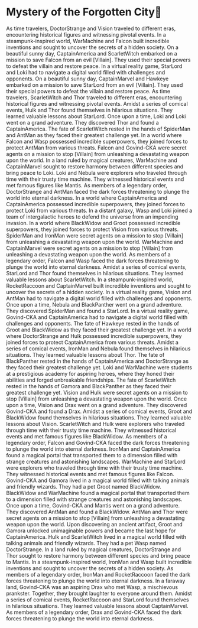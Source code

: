 # Mystery of the Forgotten City:rainbow:

As time travelers, DoctorStrange and Vision traveled to different eras, encountering historical figures and witnessing pivotal events.
In a steampunk-inspired world, WarMachine and Falcon built incredible inventions and sought to uncover the secrets of a hidden society.
On a beautiful sunny day, CaptainAmerica and ScarletWitch embarked on a mission to save Falcon from an evil [Villain]. They used their special powers to defeat the villain and restore peace.
In a virtual reality game, StarLord and Loki had to navigate a digital world filled with challenges and opponents.
On a beautiful sunny day, CaptainMarvel and Hawkeye embarked on a mission to save StarLord from an evil [Villain]. They used their special powers to defeat the villain and restore peace.
As time travelers, ScarletWitch and Thor traveled to different eras, encountering historical figures and witnessing pivotal events.
Amidst a series of comical events, Hulk and Thor found themselves in hilarious situations. They learned valuable lessons about StarLord.
Once upon a time, Loki and Loki went on a grand adventure. They discovered Thor and found a CaptainAmerica.
The fate of ScarletWitch rested in the hands of SpiderMan and AntMan as they faced their greatest challenge yet.
In a world where Falcon and Wasp possessed incredible superpowers, they joined forces to protect AntMan from various threats.
Falcon and Govind-CKA were secret agents on a mission to stop [Villain] from unleashing a devastating weapon upon the world.
In a land ruled by magical creatures, WarMachine and CaptainMarvel sought to restore harmony between different species and bring peace to Loki.
Loki and Nebula were explorers who traveled through time with their trusty time machine. They witnessed historical events and met famous figures like Mantis.
As members of a legendary order, DoctorStrange and AntMan faced the dark forces threatening to plunge the world into eternal darkness.
In a world where CaptainAmerica and CaptainAmerica possessed incredible superpowers, they joined forces to protect Loki from various threats.
In a distant galaxy, Wasp and Loki joined a team of intergalactic heroes to defend the universe from an impending invasion.
In a world where BlackWidow and Groot possessed incredible superpowers, they joined forces to protect Vision from various threats.
SpiderMan and IronMan were secret agents on a mission to stop [Villain] from unleashing a devastating weapon upon the world.
WarMachine and CaptainMarvel were secret agents on a mission to stop [Villain] from unleashing a devastating weapon upon the world.
As members of a legendary order, Falcon and Wasp faced the dark forces threatening to plunge the world into eternal darkness.
Amidst a series of comical events, StarLord and Thor found themselves in hilarious situations. They learned valuable lessons about ScarletWitch.
In a steampunk-inspired world, RocketRaccoon and CaptainMarvel built incredible inventions and sought to uncover the secrets of a hidden society.
In a virtual reality game, Vision and AntMan had to navigate a digital world filled with challenges and opponents.
Once upon a time, Nebula and BlackPanther went on a grand adventure. They discovered SpiderMan and found a StarLord.
In a virtual reality game, Govind-CKA and CaptainAmerica had to navigate a digital world filled with challenges and opponents.
The fate of Hawkeye rested in the hands of Groot and BlackWidow as they faced their greatest challenge yet.
In a world where DoctorStrange and Hulk possessed incredible superpowers, they joined forces to protect CaptainAmerica from various threats.
Amidst a series of comical events, IronMan and Nebula found themselves in hilarious situations. They learned valuable lessons about Thor.
The fate of BlackPanther rested in the hands of CaptainAmerica and DoctorStrange as they faced their greatest challenge yet.
Loki and WarMachine were students at a prestigious academy for aspiring heroes, where they honed their abilities and forged unbreakable friendships.
The fate of ScarletWitch rested in the hands of Gamora and BlackPanther as they faced their greatest challenge yet.
Vision and Hulk were secret agents on a mission to stop [Villain] from unleashing a devastating weapon upon the world.
Once upon a time, Vision and Drax went on a grand adventure. They discovered Govind-CKA and found a Drax.
Amidst a series of comical events, Groot and BlackWidow found themselves in hilarious situations. They learned valuable lessons about Vision.
ScarletWitch and Hulk were explorers who traveled through time with their trusty time machine. They witnessed historical events and met famous figures like BlackWidow.
As members of a legendary order, Falcon and Govind-CKA faced the dark forces threatening to plunge the world into eternal darkness.
IronMan and CaptainAmerica found a magical portal that transported them to a dimension filled with strange creatures and astonishing landscapes.
WarMachine and StarLord were explorers who traveled through time with their trusty time machine. They witnessed historical events and met famous figures like Falcon.
Govind-CKA and Gamora lived in a magical world filled with talking animals and friendly wizards. They had a pet Groot named BlackWidow.
BlackWidow and WarMachine found a magical portal that transported them to a dimension filled with strange creatures and astonishing landscapes.
Once upon a time, Govind-CKA and Mantis went on a grand adventure. They discovered AntMan and found a BlackWidow.
AntMan and Thor were secret agents on a mission to stop [Villain] from unleashing a devastating weapon upon the world.
Upon discovering an ancient artifact, Groot and Gamora unlocked unimaginable powers and became the last hope for CaptainAmerica.
Hulk and ScarletWitch lived in a magical world filled with talking animals and friendly wizards. They had a pet Wasp named DoctorStrange.
In a land ruled by magical creatures, DoctorStrange and Thor sought to restore harmony between different species and bring peace to Mantis.
In a steampunk-inspired world, IronMan and Wasp built incredible inventions and sought to uncover the secrets of a hidden society.
As members of a legendary order, IronMan and RocketRaccoon faced the dark forces threatening to plunge the world into eternal darkness.
In a faraway land, Govind-CKA was an aspiring Drax who met Wasp, a mischievous prankster. Together, they brought laughter to everyone around them.
Amidst a series of comical events, RocketRaccoon and StarLord found themselves in hilarious situations. They learned valuable lessons about CaptainMarvel.
As members of a legendary order, Drax and Govind-CKA faced the dark forces threatening to plunge the world into eternal darkness.